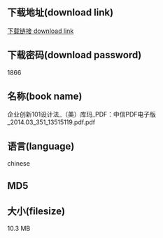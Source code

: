 ## 下载地址(download link)
[下载链接 download link](https://tutu365.netlify.app/?s=%E4%BC%81%E4%B8%9A%E5%88%9B%E6%96%B0101%E8%AE%BE%E8%AE%A1%E6%B3%95_%EF%BC%88%E7%BE%8E%EF%BC%89%E5%BA%93%E7%8E%9B_PDF%EF%BC%9A%E4%B8%AD%E4%BF%A1PDF%E7%94%B5%E5%AD%90%E7%89%88_2014.03_351_13515119.pdf)

## 下载密码(download password)
1866

## 名称(book name)
企业创新101设计法_（美）库玛_PDF：中信PDF电子版_2014.03_351_13515119.pdf.pdf

## 语言(language)
chinese

## MD5


## 大小(filesize)
10.3 MB

